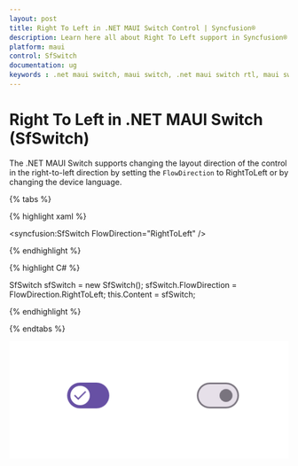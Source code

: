 ```yaml
---
layout: post
title: Right To Left in .NET MAUI Switch Control | Syncfusion®
description: Learn here all about Right To Left support in Syncfusion®.NET MAUI Switch (SfSwitch) control, and more.
platform: maui
control: SfSwitch
documentation: ug
keywords : .net maui switch, maui switch, .net maui switch rtl, maui switch flow direction.
---
```


# Right To Left in .NET MAUI Switch (SfSwitch)

The .NET MAUI Switch supports changing the layout direction of the control in the right-to-left direction by setting the `FlowDirection` to RightToLeft or by changing the device language.

{% tabs %}

{% highlight xaml %}

<syncfusion:SfSwitch FlowDirection="RightToLeft" />
	
{% endhighlight %}

{% highlight C# %}

SfSwitch sfSwitch = new SfSwitch();
sfSwitch.FlowDirection = FlowDirection.RightToLeft;
this.Content = sfSwitch;

{% endhighlight %}

{% endtabs %}

![SfSwitch with RTL flowdirection](images/RTL/RTL_Switch.png)